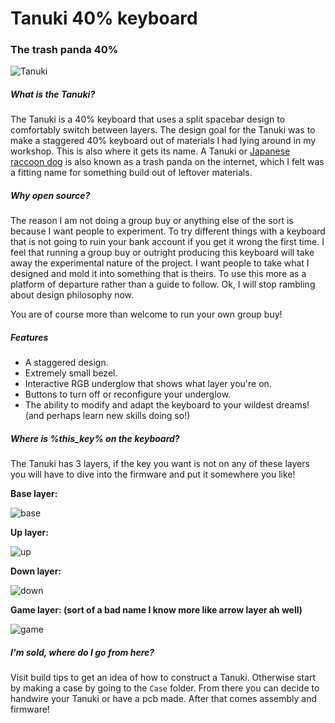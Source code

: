 # Tanuki 40% keyboard
### The trash panda 40%

![Tanuki](https://github.com/SethSenpai/Tanuki/blob/master/Img/glamour1.jpg?raw=true)

##### What is the Tanuki?
The Tanuki is a 40% keyboard that uses a split spacebar design to comfortably switch between layers. The design goal for the Tanuki was to make a staggered 40% keyboard out of materials I had lying around in my workshop.
This is also where it gets its name. A Tanuki or [Japanese raccoon dog](https://en.wikipedia.org/wiki/Japanese_raccoon_dog) is also known as a trash panda on the internet, which I felt was a fitting name for something build out of leftover materials.

##### Why open source?
The reason I am not doing a group buy or anything else of the sort is because I want people to experiment. To try different things with a keyboard that is not going to ruin your bank account if you get it wrong the first time.
I feel that running a group buy or outright producing this keyboard will take away the experimental nature of the project. I want people to take what I designed and mold it into something that is theirs. To use this more as a platform of departure rather than a guide to follow. Ok, I will stop rambling about design philosophy now.

You are of course more than welcome to run your own group buy!

##### Features
+ A staggered design.
+ Extremely small bezel.
+ Interactive RGB underglow that shows what layer you're on.
+ Buttons to turn off or reconfigure your underglow.
+ The ability to modify and adapt the keyboard to your wildest dreams! (and perhaps learn new skills doing so!)

##### Where is %this_key% on the keyboard?
The Tanuki has 3 layers, if the key you want is not on any of these layers you will have to dive into the firmware and put it somewhere you like!

**Base layer:**

![base](https://github.com/SethSenpai/Tanuki/blob/master/Img/Base_layer.png?raw=true)


**Up layer:**

![up](https://github.com/SethSenpai/Tanuki/blob/master/Img/upper_layer.png?raw=true)


**Down layer:**

![down](https://github.com/SethSenpai/Tanuki/blob/master/Img/down_layer.png?raw=true)

**Game layer: (sort of a bad name I know more like arrow layer ah well)**

![game](https://github.com/SethSenpai/Tanuki/blob/master/Img/Game_layer.png?raw=true)


##### I'm sold, where do I go from here?
Visit build tips to get an idea of how to construct a Tanuki. Otherwise start by making a case by going to the `Case` folder. From there you can decide to handwire your Tanuki or have a pcb made. After that comes assembly and firmware! 
